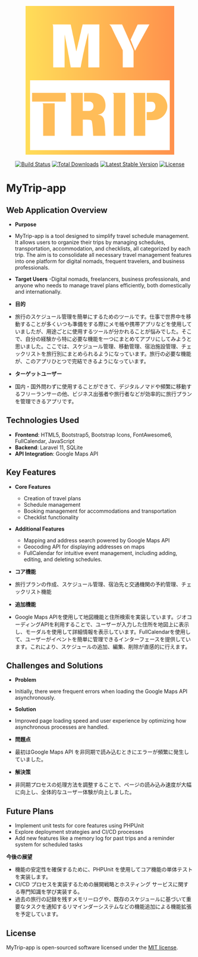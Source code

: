 <p align="center"><a href="https://mytrip-app.com" target="_blank"><img src="https://github.com/Sho-92/MyTrip-app/blob/main/public/images/logo.png?raw=true" width="400" alt="MyTrip-app Logo"></a></p>


<p align="center">
<a href="https://github.com/mytrip-app/actions"><img src="https://github.com/mytrip-app/workflows/tests/badge.svg" alt="Build Status"></a>
<a href="https://packagist.org/packages/mytrip-app/framework"><img src="https://img.shields.io/packagist/dt/mytrip-app/framework" alt="Total Downloads"></a>
<a href="https://packagist.org/packages/mytrip-app/framework"><img src="https://img.shields.io/packagist/v/mytrip-app/framework" alt="Latest Stable Version"></a>
<a href="https://packagist.org/packages/mytrip-app/framework"><img src="https://img.shields.io/packagist/l/mytrip-app/framework" alt="License"></a>
</p>

# MyTrip-app

## Web Application Overview
- **Purpose**
 - MyTrip-app is a tool designed to simplify travel schedule management. It allows users to organize their trips by managing schedules, transportation, accommodation, and checklists, all categorized by each trip. The aim is to consolidate all necessary travel management features into one platform for digital nomads, frequent travelers, and business professionals.
- **Target Users**
 -Digital nomads, freelancers, business professionals, and anyone who needs to manage travel plans efficiently, both domestically and internationally.

- **目的**
 - 旅行のスケジュール管理を簡単にするためのツールです。仕事で世界中を移動することが多くいつも準備をする際にメモ帳や携帯アプリなどを使用していましたが、用途ごとに使用するツールが分かれることが悩みでした。そこで、自分の経験から特に必要な機能を一つにまとめてアプリにしてみようと思いました。ここでは、スケジュール管理、移動管理、宿泊施設管理、チェックリストを旅行別にまとめられるようになっています。旅行の必要な機能が、このアプリひとつで完結できるようになっています。
- **ターゲットユーザー**
 - 国内・国外問わずに使用することができて、デジタルノマドや頻繁に移動するフリーランサーの他、ビジネス出張者や旅行者などが効率的に旅行プランを管理できるアプリです。

## Technologies Used
- **Frontend**: HTML5, Bootstrap5, Bootstrap Icons, FontAwesome6, FullCalendar, JavaScript
- **Backend**: Laravel 11, SQLite
- **API Integration**: Google Maps API

## Key Features
- **Core Features** 
  - Creation of travel plans
  - Schedule management
  - Booking management for accommodations and transportation
  - Checklist functionality
- **Additional Features** 
  - Mapping and address search powered by Google Maps API
  - Geocoding API for displaying addresses on maps
  - FullCalendar for intuitive event management, including adding, editing, and deleting schedules.

- **コア機能**
 - 旅行プランの作成、スケジュール管理、宿泊先と交通機関の予約管理、チェックリスト機能
- **追加機能**
 - Google Maps APIを使用して地図機能と住所検索を実装しています。ジオコーディングAPIを利用することで、ユーザーが入力した住所を地図上に表示し、モーダルを使用して詳細情報を表示しています。FullCalendarを使用して、ユーザーがイベントを簡単に管理できるインターフェースを提供しています。これにより、スケジュールの追加、編集、削除が直感的に行えます。

## Challenges and Solutions
- **Problem**
 - Initially, there were frequent errors when loading the Google Maps API asynchronously.
- **Solution**
 - Improved page loading speed and user experience by optimizing how asynchronous processes are handled.

- **問題点**
 - 最初はGoogle Maps API を非同期で読み込むときにエラーが頻繁に発生していました。
- **解決策**
 - 非同期プロセスの処理方法を調整することで、ページの読み込み速度が大幅に向上し、全体的なユーザー体験が向上しました。

## Future Plans
- Implement unit tests for core features using PHPUnit
- Explore deployment strategies and CI/CD processes
- Add new features like a memory log for past trips and a reminder system for scheduled tasks

**今後の展望**
- 機能の安定性を確保するために、PHPUnit を使用してコア機能の単体テストを実装します。
- CI/CD プロセスを実装するための展開戦略とホスティング サービスに関する専門知識を学び実装する。
- 過去の旅行の記録を残すメモリーログや、既存のスケジュールに基づいて重要なタスクを通知するリマインダーシステムなどの機能追加による機能拡張を予定しています。

## License
MyTrip-app is open-sourced software licensed under the [MIT license](https://opensource.org/licenses/MIT).

